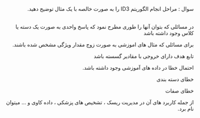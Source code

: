##
####
<div dir="rtl">
سوال : مراحل انجام الگوریتم ID3 را به صورت خالصه با یک مثال توضیح دهید.
  </div>
<br/>

<div dir="rtl">
  
 در مسائلی که بتوان آنها را طوری مطرح نمود که پاسخ واحدی به صورت یک دسته یا
کلاس وجود داشته باشد
  
 
  برای مسائلی که مثال های اموزشی به صورت زوج مقدار ویژگی مشخص شده باشند.
  
  تابع هدف دارای خروجی با مقادیر گسسته باشد
  
  احتمال خطا در داده های آموزشی وجود داشته باشد.
  
  خطای دسته بندی
  
  خطای صفات

  از جمله کاربرد های آن در مدیریت ریسک ، تشخیص های پزشکی ، داده کاوی و ... میتوان نام برد.
</div>
<br/>

